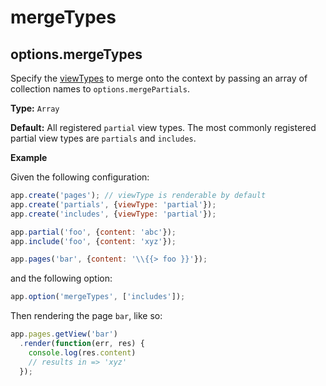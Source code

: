 # mergeTypes

## options.mergeTypes

Specify the [viewTypes](view-types.md) to merge onto the context by passing an array of collection names to `options.mergePartials`.

**Type:** `Array`

**Default:** All registered `partial` view types. The most commonly registered partial view types are `partials` and `includes`.

**Example**

Given the following configuration:

```js
app.create('pages'); // viewType is renderable by default
app.create('partials', {viewType: 'partial'});
app.create('includes', {viewType: 'partial'});

app.partial('foo', {content: 'abc'});
app.include('foo', {content: 'xyz'});

app.pages('bar', {content: '\\{{> foo }}'});
```

and the following option:

```js
app.option('mergeTypes', ['includes']);
```

Then rendering the page `bar`, like so:

```js
app.pages.getView('bar')
  .render(function(err, res) {
    console.log(res.content)
    // results in => 'xyz'
  });
```
